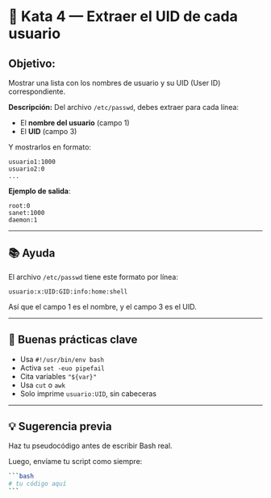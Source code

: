 # **🥋 Kata 4 — Extraer el UID de cada usuario**

## **Objetivo:**

Mostrar una lista con los nombres de usuario y su UID (User ID) correspondiente.

**Descripción:**
Del archivo `/etc/passwd`, debes extraer para cada línea:

- El **nombre del usuario** (campo 1)
- El **UID** (campo 3)

Y mostrarlos en formato:

```text
usuario1:1000
usuario2:0
...
```

**Ejemplo de salida**:

```text
root:0
sanet:1000
daemon:1
```

---

## 📚 Ayuda

El archivo `/etc/passwd` tiene este formato por línea:

```text
usuario:x:UID:GID:info:home:shell
```

Así que el campo 1 es el nombre, y el campo 3 es el UID.

---

## 🧠 Buenas prácticas clave

- Usa `#!/usr/bin/env bash`
- Activa `set -euo pipefail`
- Cita variables `"${var}"`
- Usa `cut` o `awk`
- Solo imprime `usuario:UID`, sin cabeceras

---

## 💡 Sugerencia previa

Haz tu pseudocódigo antes de escribir Bash real.

Luego, envíame tu script como siempre:

````bash
```bash
# tu código aquí
```
````
